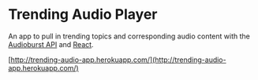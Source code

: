 # Trending Audio Player

An app to pull in trending topics and corresponding audio content with the [Audioburst API](https://developers.audioburst.com/) and [React](https://reactjs.org/).

[http://trending-audio-app.herokuapp.com/](http://trending-audio-app.herokuapp.com/)